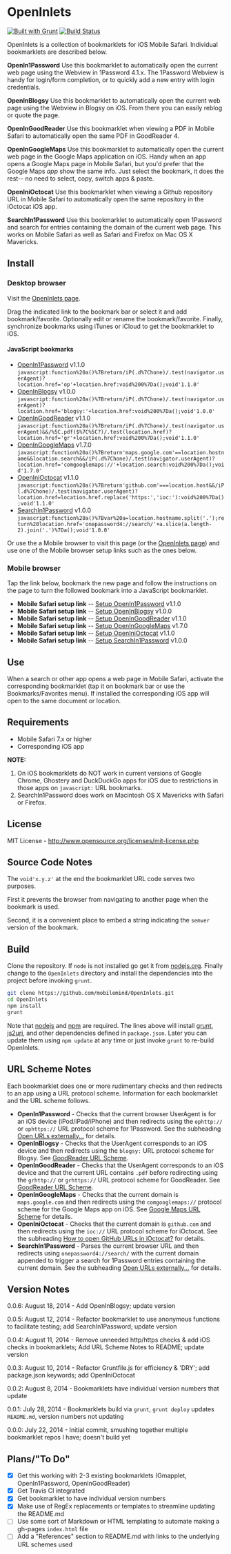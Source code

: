 # OpenInlets

[![Built with Grunt](https://cdn.gruntjs.com/builtwith.png)](http://gruntjs.com/)
[![Build Status](https://secure.travis-ci.org/mobilemind/OpenInlets.png?branch=master)](http://travis-ci.org/mobilemind/OpenInlets)

OpenInlets is a collection of bookmarklets for iOS Mobile Safari. Individual bookmarklets are
described below.

__OpenIn1Password__ Use this bookmarklet to automatically open the current web page using the
Webview in 1Password 4.1.x. The 1Password Webview is handy for login/form completion, or to
quickly add a new entry with login credentials.

__OpenInBlogsy__ Use this bookmarklet to automatically open the current web page using the Webview
in Blogsy on iOS. From there you can easily reblog or quote the page.

__OpenInGoodReader__ Use this bookmarklet when viewing a PDF in Mobile Safari to automatically
open the same PDF in GoodReader 4.

__OpenInGoogleMaps__ Use this bookmarklet to automatically open the current web page in the
Google Maps application on iOS. Handy when an app opens a Google Maps page in Mobile Safari,
but you'd prefer that the Google Maps _app_ show the same info. Just select the bookmark, it does
the rest-- no need to select, copy, switch apps & paste.

__OpenIniOctocat__ Use this bookmarklet when viewing a Github repository URL in Mobile Safari to
automatically open the same repository in the iOctocat iOS app.

__SearchIn1Password__ Use this bookmarklet to automatically open 1Password and search for entries
containing the domain of the current web page. This works on Mobile Safari as well as Safari and
Firefox on Mac OS X Mavericks.


## Install
### Desktop browser
Visit the [OpenInlets page].

Drag the indicated link to the bookmark bar or select it and add bookmark/favorite. Optionally
edit or rename the bookmark/favorite. Finally, synchronize bookmarks using iTunes or iCloud to
get the bookmarklet to iOS.

#### JavaScript bookmarks
+ [OpenIn1Password] v1.1.0 `javascript:function%20a()%7Breturn/iP(.d%7Chone)/.test(navigator.userAgent)?location.href='op'+location.href:void%200%7Da();void'1.1.0'`
+ [OpenInBlogsy] v1.0.0 `javascript:function%20a()%7Breturn/iP(.d%7Chone)/.test(navigator.userAgent)?location.href='blogsy:'+location.href:void%200%7Da();void'1.0.0'`
+ [OpenInGoodReader] v1.1.0 `javascript:function%20a()%7Breturn/iP(.d%7Chone)/.test(navigator.userAgent)&&/%5C.pdf($%7C%5C?)/.test(location.href)?location.href='gr'+location.href:void%200%7Da();void'1.1.0'`
+ [OpenInGoogleMaps] v1.7.0 `javascript:function%20a()%7Breturn'maps.google.com'==location.hostname&&location.search&&/iP(.d%7Chone)/.test(navigator.userAgent)?location.href='comgooglemaps://'+location.search:void%200%7Da();void'1.7.0'`
+ [OpenIniOctocat] v1.1.0 `javascript:function%20a()%7Breturn'github.com'===location.host&&/iP(.d%7Chone)/.test(navigator.userAgent)?location.href=location.href.replace('https:','ioc:'):void%200%7Da();void'1.1.0'`
+ [SearchIn1Password] v1.0.0 `javascript:function%20a()%7Bvar%20a=location.hostname.split('.');return%20location.href='onepassword4://search/'+a.slice(a.length-2).join('.')%7Da();void'1.0.0'`

Or use the a Mobile browser to visit this page (or the [OpenInlets page]) and use one of the Mobile
browser setup links such as the ones below.

### Mobile browser
Tap the link below, bookmark the new page and follow the instructions on the page to turn the
followed bookmark into a JavaScript bookmarklet.

+ **Mobile Safari setup link** -- [Setup OpenIn1Password] v1.1.0
+ **Mobile Safari setup link** -- [Setup OpenInBlogsy] v1.0.0
+ **Mobile Safari setup link** -- [Setup OpenInGoodReader] v1.1.0
+ **Mobile Safari setup link** -- [Setup OpenInGoogleMaps] v1.7.0
+ **Mobile Safari setup link** -- [Setup OpenIniOctocat] v1.1.0
+ **Mobile Safari setup link** -- [Setup SearchIn1Password] v1.0.0

## Use
When a search or other app opens a web page in Mobile Safari, activate the corresponding bookmarklet
(tap it on bookmark bar or use the Bookmarks/Favorites menu). If installed the corresponding iOS
app will open to the same document or location.

## Requirements
* Mobile Safari 7.x or higher
* Corresponding iOS app

**NOTE:**
1. On iOS bookmarklets do NOT work in current versions of Google Chrome, Ghostery and DuckDuckGo apps
for iOS due to restrictions in those apps on `javascript:` URL bookmarks.
2. SearchIn1Password does work on Macintosh OS X Mavericks with Safari or Firefox.

## License
MIT License - <http://www.opensource.org/licenses/mit-license.php>

## Source Code Notes

The `void'x.y.z'` at the end the bookmarklet URL code serves two purposes.

First it prevents the browser from navigating to another page when the bookmark is used.

Second, it is a convenient place to embed a string indicating the `semver` version of the bookmark.

## Build
Clone the repository. If `node` is not installed go get it from [nodejs.org][nodejs]. Finally change to
the `OpenInlets` directory and install the dependencies into the project before invoking `grunt`.
```bash
git clone https://github.com/mobilemind/OpenInlets.git
cd OpenInlets
npm install
grunt
```

Note that [nodejs] and [npm] are required. The lines above will install [grunt], [js2uri], and other
dependencies defined in `package.json`. Later you can update them using `npm update` at any time or
just invoke `grunt` to re-build OpenInlets.

## URL Scheme Notes
Each bookmarklet does one or more rudimentary checks and then redirects to an app using a URL protocol
scheme. Information for each bookmarklet and the URL scheme follows.

* **OpenIn1Password** - Checks that the current browser UserAgent is for an iOS device (iPod/iPad/iPhone)
and then redirects using the `ophttp://` or `ophttps://` URL protocol scheme for 1Password. See the
subheading [Open URLs externally...][1Password URL Scheme] for details.
* **OpenInBlogsy** - Checks that the UserAgent corresponds to an iOS device and then redirects using the
`blogsy:` URL protocol scheme for Blogsy.
See [GoodReader URL Scheme].
* **OpenInGoodReader** - Checks that the UserAgent corresponds to an iOS device and that the current URL
contains `.pdf` before redirecting using the `grhttp://` or `grhttps://` URL protocol scheme for GoodReader.
See [GoodReader URL Scheme].
* **OpenInGoogleMaps** - Checks that the current domain is `maps.google.com` and then redirects using
the `comgooglemaps://` protocol scheme for the Google Maps app on iOS. See [Google Maps URL Scheme]
for details.
* **OpenIniOctocat** - Checks that the current domain is `github.com` and then redirects using the
`ioc://` URL protocol scheme for iOctocat. See the subheading [How to open GitHub URLs in iOctocat?][iOctocat URL Scheme]
for details.
* **SearchIn1Password** - Parses the current browser URL and then redirects using `onepassword4://search/`
with the current domain appended to trigger a search for 1Password entries containing the current domain.
See the subheading [Open URLs externally...][1Password URL Scheme] for details.


## Version Notes
0.0.6: August 18, 2014 - Add OpenInBlogsy; update version

0.0.5: August 12, 2014 - Refactor bookmarklet to use anonymous functions to facilitate testing; add SearchIn1Password; update version

0.0.4: August 11, 2014 - Remove unneeded http/https checks & add iOS checks in bookmarklets; Add URL Scheme Notes to README; update version

0.0.3: August 10, 2014 - Refactor Gruntfile.js for efficiency & 'DRY'; add package.json keywords; add OpenIniOctocat

0.0.2: August 8, 2014 - Bookmarklets have individual version numbers that update

0.0.1: July 28, 2014 - Bookmarklets build via `grunt`, `grunt deploy` updates `README.md`, version numbers not updating

0.0.0: July 22, 2014 - Initial commit, smushing together multiple bookmarklet repos I have; doesn't build yet

## Plans/"To Do"
- [X] Get this working with 2-3 existing bookmarklets (Gmapplet, OpenIn1Password, OpenInGoodReader)
- [X] Get Travis CI integrated
- [X] Get bookmarklet to have individual version numbers
- [X] Make use of RegEx replacements or templates to streamline updating the README.md
- [ ] Use some sort of Markdown or HTML templating to automate making a gh-pages `index.html` file
- [ ] Add a "References" section to README.md with links to the underlying URL schemes used

<!--- JavaScript links -->
[OpenIn1Password]: javascript:function%20a()%7Breturn/iP(.d%7Chone)/.test(navigator.userAgent)?location.href='op'+location.href:void%200%7Da();void'1.1.0' "OpenIn1Password"
[OpenInBlogsy]: javascript:function%20a()%7Breturn/iP(.d%7Chone)/.test(navigator.userAgent)?location.href='blogsy:'+location.href:void%200%7Da();void'1.0.0' "OpenInBlogsy"
[OpenInGoodReader]: javascript:function%20a()%7Breturn/iP(.d%7Chone)/.test(navigator.userAgent)&&/%5C.pdf($%7C%5C?)/.test(location.href)?location.href='gr'+location.href:void%200%7Da();void'1.1.0' "OpenInGoodReader"
[OpenInGoogleMaps]: javascript:function%20a()%7Breturn'maps.google.com'==location.hostname&&location.search&&/iP(.d%7Chone)/.test(navigator.userAgent)?location.href='comgooglemaps://'+location.search:void%200%7Da();void'1.7.0' "OpenInGoogleMaps"
[OpenIniOctocat]: javascript:function%20a()%7Breturn'github.com'===location.host&&/iP(.d%7Chone)/.test(navigator.userAgent)?location.href=location.href.replace('https:','ioc:'):void%200%7Da();void'1.1.0' "OpenIniOctocat"
[SearchIn1Password]: javascript:function%20a()%7Bvar%20a=location.hostname.split('.');return%20location.href='onepassword4://search/'+a.slice(a.length-2).join('.')%7Da();void'1.0.0' "SearchIn1Password"
<!--- Setup links -->
[Setup OpenIn1Password]: http://mmind.me/_?javascript:function%20a()%7Breturn/iP(.d%7Chone)/.test(navigator.userAgent)?location.href='op'+location.href:void%200%7Da();void'1.1.0' "Setup OpenIn1Password"
[Setup OpenInBlogsy]: http://mmind.me/_?javascript:function%20a()%7Breturn/iP(.d%7Chone)/.test(navigator.userAgent)?location.href='blogsy:'+location.href:void%200%7Da();void'1.0.0' "Setup OpenInBlogsy"
[Setup OpenInGoodReader]: http://mmind.me/_?javascript:function%20a()%7Breturn/iP(.d%7Chone)/.test(navigator.userAgent)&&/%5C.pdf($%7C%5C?)/.test(location.href)?location.href='gr'+location.href:void%200%7Da();void'1.1.0' "Setup OpenInGoodReader"
[Setup OpenInGoogleMaps]: http://mmind.me/_?javascript:function%20a()%7Breturn'maps.google.com'==location.hostname&&location.search&&/iP(.d%7Chone)/.test(navigator.userAgent)?location.href='comgooglemaps://'+location.search:void%200%7Da();void'1.7.0' "Setup OpenInGoogleMaps"
[Setup OpenIniOctocat]: http://mmind.me/_?javascript:function%20a()%7Breturn'github.com'===location.host&&/iP(.d%7Chone)/.test(navigator.userAgent)?location.href=location.href.replace('https:','ioc:'):void%200%7Da();void'1.1.0' "Setup OpenIniOctocat"
[Setup SearchIn1Password]: http://mmind.me/_?javascript:function%20a()%7Bvar%20a=location.hostname.split('.');return%20location.href='onepassword4://search/'+a.slice(a.length-2).join('.')%7Da();void'1.0.0' "Setup SearchIn1Password"
<!-- Reference links -->
[nodejs]: http://nodejs.org/
[npm]: https://npmjs.org/
[grunt]: http://gruntjs.com/
[js2uri]: https://npmjs.org/package/js2uri
[OpenInlets page]: http://mobilemind.github.io/OpenInlets/
[1Password URL Scheme]: http://blog.agilebits.com/2013/01/24/developers-heres-how-to-add-a-little-1password-to-your-ios-apps/ "Agile Bits: 1Password URL Scheme"
[Blogsy URL Scheme]: http://blogsyapp.com/developers/ "Blogsy URL Scheme"
[GoodReader URL Scheme]: http://www.goodreader.com/gr-man-howto.html#ghttp "GoodReader:How do I save a file from Safari to GoodReader?"
[Google Maps URL Scheme]: https://developers.google.com/maps/documentation/ios/urlscheme "Google Developers:Google Maps URL Scheme"
[iOctocat URL Scheme]: http://ioctocat.com/faq/ "iOctocat FAQs - How to open GitHub URLs in iOctocat?"
